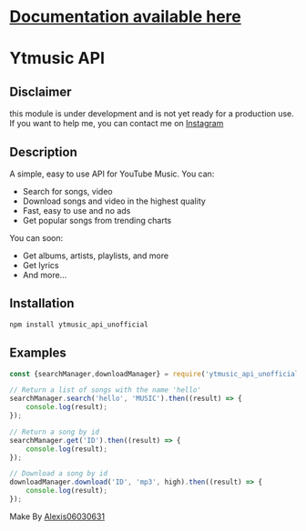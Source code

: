 # [Documentation available here](https://alexis06030631.github.io/yt_music_api/)


# Ytmusic API

## Disclaimer
this module is under development and is not yet ready for a production use.<br/>If you want to help me, you can contact me on [Instagram](https://www.instagram.com/leko_system/)

## Description

A simple, easy to use API for YouTube Music.
You can:
- Search for songs, video
- Download songs and video in the highest quality
- Fast, easy to use and no ads
- Get popular songs from trending charts

You can soon:
- Get albums, artists, playlists, and more
- Get lyrics
- And more...


## Installation

```bash
npm install ytmusic_api_unofficial
```


## Examples

```javascript
const {searchManager,downloadManager} = require('ytmusic_api_unofficial')

// Return a list of songs with the name 'hello'
searchManager.search('hello', 'MUSIC').then((result) => {
    console.log(result);
});

// Return a song by id
searchManager.get('ID').then((result) => {
    console.log(result);
});

// Download a song by id
downloadManager.download('ID', 'mp3', high).then((result) => {
    console.log(result);
});
```

Make By [Alexis06030631](https://www.instagram.com/leko_system/)
